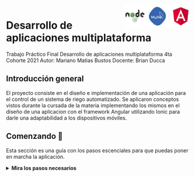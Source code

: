 <a href="https://github.com/brianducca/dam">
    <img src="doc/stack.jpg" alt="logo" title="TP FINAL DAM" align="right" width="180" height="60" />
</a>

Desarrollo de aplicaciones multiplataforma
===========================================

Trabajo Práctico Final
Desarrollo de aplicaciones multiplataforma
4ta Cohorte 2021
Autor: Mariano Matias Bustos
Docente: Brian Ducca

## Introducción general
El proyecto consiste en el diseño e implementación de una aplicación para el control de un sistema de riego automatizado. Se aplicaron conceptos vistos durante la cursada de la materia implementando los mismos en el diseño de una aplicacion con el framework Angular utilizando Ionic para darle una adaptabilidad a los dispositivos móviles.

## Comenzando 🚀

Esta sección es una guía con los pasos escenciales para que puedas poner en marcha la aplicación.

<details><summary><b>Mira los pasos necesarios</b></summary><br>

### Descargar el código

Para descargar el código, lo más conveniente es que realices un `fork` de este proyecto a tu cuenta personal haciendo click en [este link](https://github.com/marianobustos/DAM-TP-FINAL-BUSTOS/fork). Una vez que ya tengas el fork a tu cuenta, descargalo con este comando (acordate de poner tu usuario en el link):

```
git clone https://github.com/USER/DAM-TP-FINAL-BUSTOS.git
```

> En caso que no tengas una cuenta en Github podes clonar directamente este repo.

```
git clone https://github.com/marianobustos/DAM-TP-FINAL-BUSTOS.git
```
### Instalar las dependencias

Para correr este proyecto es necesario que instales `Docker` y `Docker Compose`. 

En [este artículo](https://www.gotoiot.com/pages/articles/docker_installation_linux/) publicado en nuestra web están los detalles para instalar Docker y Docker Compose en una máquina Linux.

En caso que quieras instalar las herramientas en otra plataforma o tengas algún incoveniente, podes leer la documentación oficial de [Docker](https://docs.docker.com/get-docker/) y también la de [Docker Compose](https://docs.docker.com/compose/install/).

Para el correcto funcionamiento del frontend se requiere tener instalado el framework Ionic. Para la instalación de Ionic se utiliza el comando :

npm install -g @ionic/cli

Para poder visualizar la vista Lab pudiendo testear la compatibilidad visual con dispositivos Android y IOS simultaneamente se requiere instalar:

npm i @ionic/lab

Luego debemos movernos a la carpeta Ionic y ejecutar:
npm install 

### Ejecutar la aplicación

Para ejecutar la aplicación tenes que correr dos comandos:
1) El comando `docker-compose up` desde la raíz del proyecto. Este comando va a descargar las imágenes de Docker de node, de la base datos y del admin de la DB, y luego ponerlas en funcionamiento.

2) Luego desde la carpeta Ionic tendrás que ejecutar el siguiente comando para poder ejecutar el frontend:
ionic serve --lab

Luego se podrá acceder con un browser a dos url segun la vista que deseemos ver:

Lab: http://localhost:8200

Local: http://localhost:8100

Continuá explorando el proyecto una vez que lo tengas funcionando.

## Configuraciones de funcionamiento 🔩

Al crearse la aplicación se ejecutan los contenedores de Docker de cada servicio, se crea la base de datos y sus tablas. A continuación podés encontrar info si querés cambiar la estructura de la DB o bien sus configuraciones de acceso.

<details><summary><b>Lee cómo configurar la aplicación</b></summary><br>

### Configuración de la DB

Como ya comprobaste, para acceder PHPMyAdmin tenés que ingresar en la URL [localhost:8001/](http://localhost:8001/). En el login del administrador, el usuario para acceder a la db es `root` y contraseña es la variable `MYSQL_ROOT_PASSWORD` del archivo `docker-compose.yml`.

Si quisieras cambiar la contraseña, puertos, hostname u otras configuraciones de la DB deberías primero modificar el servicio de la DB en el archivo `docker-compose.yml` y luego actualizar las configuraciones para acceder desde PHPMyAdmin y el servicio de NodeJS.

### Estructura de la DB

Al iniciar el servicio de la base de datos, si esta no está creada toma el archivo que se encuentra en `db/dumps/estructuraTPDAM-phpmyadmin.sql` para crear la base de datos automáticamente.

En ese archivo está la configuración de la base de datos `DAM` y otras configuraciones más. Si quisieras cambiar algunas configuraciones deberías modificar este archivo y crear nuevamente la base de datos para que se tomen en cuenta los cambios.

Tené en cuenta que la base de datos se crea con permisos de superusuario por lo que no podrías borrar el directorio con tu usuario de sistema, para eso debés hacerlo con permisos de administrador. En ese caso podés ejecutar el comando `sudo rm -r db/data` para borrar el directorio completo.



</details>

## Detalles principales 🔍

En esta sección vas a encontrar las características más relevantes del proyecto.

<details><summary><b>Mira los detalles más importantes de la aplicación</b></summary><br>
<br>


### Organización del proyecto

En la siguiente ilustración podés ver cómo está organizado el proyecto para que tengas en claro qué cosas hay en cada lugar.

```sh
├── db                                          # directorio de la DB
│   ├── data                                    # estructura y datos de la DB
│   └── dumps                                   # directorio de estructuras de la DB
│       └── estructuraTPDAM-phpmyadmin.sql      # estructura con la base de datos "estructuraTPDAM-phpmyadmin"
├── doc                                         # documentacion general del proyecto
└── Ionic                                       # directorio raiz del frontend
│   ├── src                                     # directorio del código principal de Ionic
│   │   └── app                                 # directorio de paginas de la aplicación
│   │       ├── dispositivo                     # página de dispositivo
│   │       ├── log                             # página de log
│   │       ├── main                            # página principal
│   │       ├── mediciones                      # página de mediciones
│   │       ├── model                           # módulo con modelos de datos para mediciones-dispositivos-log
│   │       ├── pipe                            # componente para el custom pipe
│   │       └── services                        # módulo con servicios de la aplicación
│   └── package.json                            # configuración de dependencias de Ionic
└── node                                        # directorio raiz del backend
│   ├── mysql                                   # directorio del pool de conexiones de MySQL
│   ├── routes                                  # directorio raiz de las rutas hacia APIs de los servicios
│   │   ├── dispositivo                         # directorio de los endpoints de dispositivos
│   │   ├── logs                                # directorio de los endpoints de logs
│   │   └── medicion                            # directorio de los endpoints de mediciones
│   └── index.js                                # archivo principal de la API de NodeJS
├── docker-compose.yml          # archivo de configuración de servicios de Docker
├── README.md                   # descripción de la documentación del proyecto
└── .git                        # directorio de control de versiones
```

### La base de datos

La base de datos se comunica con el servicio de NodeJS y permite almacenar el estado de los dispositivos en la tabla **Devices**. Ejecuta un motor **MySQL versión 5.7** y permite que la comunicación con sus clientes pueda realizarse usando usuario y contraseña en texto plano. En versiones posteriores es necesario brindar claves de acceso, por este motivo la versión 5.7 es bastante utilizada para fases de desarrollo.

En la siguiente imagen se pueder ver el DER de la base de datos:
![DER](doc/DER.png)

### El administrador de la DB

Para esta aplicación se usa **PHPMyAdmin**, que es un administrador de base de datos web muy utilizado y que podés utilizar en caso que quieras realizar operaciones con la base, como crear tablas, modificar columnas, hacer consultas y otras cosas más.

### Frontend

A continuación se muestran las diferentes vistas de la aplicación:

![Pagina principal](doc/main.png)

![Vista de dispositivo](doc/dispositivo.png)

![Vista de mediciones](doc/mediciones.png)

![Vista de logs](doc/logs.png)

### Backend

El backend se implemento con NodeJS y Express.js, creando una API REST para la comunicación entre el frontend y los servicios CRUD hacia la base de datos. 

<details><summary><b>Ver los endpoints disponibles</b></summary><br>

1) Devolver el estado de los dispositivos.

```json
{
    "method": "get",
    "request_headers": "/main/api/dispositivo",
    "request_body": "",
    "response_code": 200,
    "request_body": {
        "dispositivo": [
            {
                "dispositivoId": Number,
                "Nombre": String,
                "ubicacion": String,
                "electrovalvulaId": Number
            }
        ]
    },
}
``` 
2) Devolver lista de mediciones de un dispositivo.

```json
{
    "method": "get",
    "request_headers": "/main/api/medicion/:idDispositivo/todas",
    "request_body": "",
    "response_code": 200,
    "request_body": {
        "dispositivo": [
            {
                "dispositivoId": Number,
                "medicionId": number,
                "valor": String,
                "fecha": Datetime
            }
            ...
            {
                "dispositivoId": Number,
                "medicionId": number,
                "valor": String,
                "fecha": Datetime
            }
        ]
    },
}
``` 
3) Devolver la medición más reciente de un dispositivo.

```json
{
    "method": "get",
    "request_headers": "/main/api/medicion/:idDispositivo",
    "request_body": "",
    "response_code": 200,
    "request_body": {
        "dispositivo": [
            {
                "dispositivoId": Number,
                "medicionId": number,
                "valor": String,
                "fecha": Datetime
            }
        ]
    },
}
``` 

4) Agregar una nueva medición de un dispositivo.

```json
{
    "method": "post",
    "request_headers": "/main/api/medicion/agregar",
    "request_body": "fecha:medicion.fecha,valor:medicion.valor,dispositivoId:medicion.dispositivoId",
    "response_code": 200,
    "request_body": {
        "dispositivo": [
            {
                "dispositivoId": Number,
                "medicionId": number,
                "valor": String,
                "fecha": Datetime
            }            
        ]
    },
}
``` 

5) Devolver lista de logs de un dispositivo.

```json
{
    "method": "get",
    "request_headers": "/main/api/logs/:idElectrovalvula/todas",
    "request_body": "",
    "response_code": 200,
    "request_body": {
        "dispositivo": [
            {
                "logRiegoId": Number,
                "fecha": Datetime,
                "apertura": Number,
                "electrovalvulaId": Number
            }
        ]
    },
}
``` 

6) Agregar un nuevo log de un dispositivo.

```json
{
    "method": "post",
    "request_headers": "/main/api/logs/agregar",
    "request_body": "logRiegoId:log.LogRiegoId, electrovalvulaId:log.ElectrovalvulaId, apertura:log.Apertura, fecha:log.Fecha",
    "response_code": 200,
    "request_body": {
        "dispositivo": [
            {
                "logRiegoId": Number,
                "fecha": Datetime,
                "apertura": Number,
                "electrovalvulaId": Number
            }
        ]
    },
}
``` 

</details>


</details>

...
...

## Tecnologías utilizadas 🛠️

En esta sección podés ver las tecnologías más importantes utilizadas.

<details><summary><b>Mira la lista completa de tecnologías</b></summary><br>

* [Docker](https://www.docker.com/) - Ecosistema que permite la ejecución de contenedores de software.
* [Docker Compose](https://docs.docker.com/compose/) - Herramienta que permite administrar múltiples contenedores de Docker.
* [MySQL](https://www.mysql.com/) - Base de datos para consultar y almacenar datos.
* [PHPMyAdmin](https://www.phpmyadmin.net/) - Administrador web de base de datos.
* [Node JS](https://nodejs.org/es/) - Motor de ejecución de código JavaScript en backend.
* [Express](https://expressjs.com/es/) - Framework web utilizado para crear la API del proyecto.
* [Angular](https://angular.io/) - Framework utilizado para desarrollar el frontend.
* [Ionic](https://ionicframework.com/) - Framework utilizado para crear aplicaciones híbridas (web/mobile).

</details>

Las colaboraciones principales fueron realizadas por:

* **[Agustin Bassi](https://github.com/agustinBassi)**: Aporte de imagenes de microservicios para el backend.
* **[Brian Ducca](https://github.com/brianducca)**: Ayuda para conectar el backend a la base de datos, puesta a punto de imagen de Docker. Docente a cargo del curso y tutor del proyecto.
* **[Mariano Matias Bustos](https://github.com/marianobustos)**: Desarrollo de APIs en Nodejs, Diseño e implementación de app híbrida con Ionic+Angular, integración y documentación del proyecto.

## Licencia 📄

Este proyecto está bajo Licencia ([MIT](https://choosealicense.com/licenses/mit/)). Podés ver el archivo [LICENSE.md](LICENSE.md) para más detalles sobre el uso de este material.